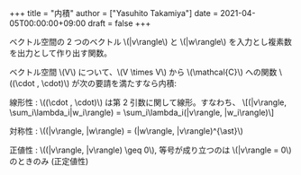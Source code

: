 +++
title = "内積"
author = ["Yasuhito Takamiya"]
date = 2021-04-05T00:00:00+09:00
draft = false
+++

ベクトル空間の 2 つのベクトル \\(|v\rangle\\) と \\(|w\rangle\\) を入力とし複素数を出力として作り出す関数。

ベクトル空間 \\(V\\) について、\\(V \times V\\) から \\(\mathcal{C}\\) への関数 \\((\cdot , \cdot)\\) が次の要請を満たすなら内積:

線形性
: \\((\cdot , \cdot)\\) は第 2 引数に関して線形。すなわち、
    \\[(|v\rangle, \sum\_i\lambda\_i|w\_i\rangle) = \sum\_i\lambda\_i(|v\rangle, |w\_i\rangle)\\]

対称性
: \\((|v\rangle, |w\rangle) = (|w\rangle, |v\rangle)^{\ast}\\)

正値性
: \\((|v\rangle, |v\rangle) \geq 0\\), 等号が成り立つのは \\(|v\rangle = 0\\) のときのみ (正定値性)
